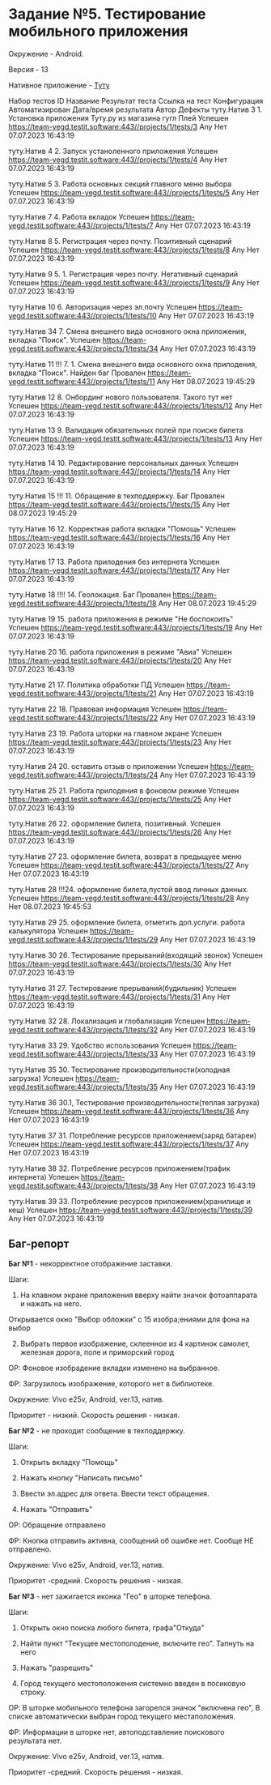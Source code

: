 # Задание №5. Тестирование мобильного приложения

Окружение - Android.

Версия - 13

Нативное приложение - [Туту](https://play.google.com/store/apps/details?id=ru.tutu.tutu_emp)


Набор тестов	ID	Название	Результат теста	Ссылка на тест	Конфигурация	Автоматизирован	Дата/время результата	Автор	Дефекты
туту.Натив	3	1. Установка приложения Туту.ру из магазина гугл Плей	Успешен	https://team-yegd.testit.software:443//projects/1/tests/3	Any	Нет	07.07.2023 16:43:19	

туту.Натив	4	2. Запуск устаноленного приложения	Успешен	https://team-yegd.testit.software:443//projects/1/tests/4	Any	Нет	07.07.2023 16:43:19	

туту.Натив	5	3. Работа основных секций главного меню выбора	Успешен	https://team-yegd.testit.software:443//projects/1/tests/5	Any	Нет	07.07.2023 16:43:19	

туту.Натив	7	4. Работа вкладок	Успешен	https://team-yegd.testit.software:443//projects/1/tests/7	Any	Нет	07.07.2023 16:43:19	

туту.Натив	8	5. Регистрация через почту. Позитивный сценарий	Успешен	https://team-yegd.testit.software:443//projects/1/tests/8	Any	Нет	07.07.2023 16:43:19	

туту.Натив	9	5. 1. Регистрация через почту. Негативный сценарий	Успешен	https://team-yegd.testit.software:443//projects/1/tests/9	Any	Нет	07.07.2023 16:43:19	

туту.Натив	10	6. Авторизация через эл.почту	Успешен	https://team-yegd.testit.software:443//projects/1/tests/10	Any	Нет	07.07.2023 16:43:19	

туту.Натив	34	7. Смена внешнего вида основного окна приложения, вкладка "Поиск".	Успешен	https://team-yegd.testit.software:443//projects/1/tests/34	Any	Нет	07.07.2023 16:43:19	

туту.Натив	11	!!! 7. 1. Смена внешнего вида основного окна прилодения, вкладка "Поиск". Найден баг	Провален	https://team-yegd.testit.software:443//projects/1/tests/11	Any	Нет	08.07.2023 19:45:29	

туту.Натив	12	8. Онбординг нового пользователя. Такого тут нет	Успешен	https://team-yegd.testit.software:443//projects/1/tests/12	Any	Нет	07.07.2023 16:43:19	

туту.Натив	13	9. Валидация обязательных полей при поиске билета	Успешен	https://team-yegd.testit.software:443//projects/1/tests/13	Any	Нет	07.07.2023 16:43:19	

туту.Натив	14	10. Редактирование персональных данных	Успешен	https://team-yegd.testit.software:443//projects/1/tests/14	Any	Нет	07.07.2023 16:43:19	

туту.Натив	15	!!! 11. Обращение в техподдержку. Баг	Провален	https://team-yegd.testit.software:443//projects/1/tests/15	Any	Нет	08.07.2023 19:45:29	

туту.Натив	16	12. Корректная работа вкладки "Помощь"	Успешен	https://team-yegd.testit.software:443//projects/1/tests/16	Any	Нет	07.07.2023 16:43:19	

туту.Натив	17	13. Работа прилодения без интернета	Успешен	https://team-yegd.testit.software:443//projects/1/tests/17	Any	Нет	07.07.2023 16:43:19	

туту.Натив	18	!!!! 14. Геолокация. Баг	Провален	https://team-yegd.testit.software:443//projects/1/tests/18	Any	Нет	08.07.2023 19:45:29	

туту.Натив	19	15. работа приложения в режиме "Не боспокоить"	Успешен	https://team-yegd.testit.software:443//projects/1/tests/19	Any	Нет	07.07.2023 16:43:19	

туту.Натив	20	16. работа приложения в режиме "Авиа"	Успешен	https://team-yegd.testit.software:443//projects/1/tests/20	Any	Нет	07.07.2023 16:43:19	

туту.Натив	21	17. Политика обработки ПД	Успешен	https://team-yegd.testit.software:443//projects/1/tests/21	Any	Нет	07.07.2023 16:43:19	

туту.Натив	22	18. Правовая информация	Успешен	https://team-yegd.testit.software:443//projects/1/tests/22	Any	Нет	07.07.2023 16:43:19	

туту.Натив	23	19. Работа шторки на главном экране	Успешен	https://team-yegd.testit.software:443//projects/1/tests/23	Any	Нет	07.07.2023 16:43:19	

туту.Натив	24	20. оставить отзыв о приложении	Успешен	https://team-yegd.testit.software:443//projects/1/tests/24	Any	Нет	07.07.2023 16:43:19	

туту.Натив	25	21. Работа прилодения в фоновом режиме	Успешен	https://team-yegd.testit.software:443//projects/1/tests/25	Any	Нет	07.07.2023 16:43:19	

туту.Натив	26	22. оформление билета, позитивный.	Успешен	https://team-yegd.testit.software:443//projects/1/tests/26	Any	Нет	07.07.2023 16:43:19	

туту.Натив	27	23. оформление билета, возврат в предыщуее меню	Успешен	https://team-yegd.testit.software:443//projects/1/tests/27	Any	Нет	07.07.2023 16:43:19	

туту.Натив	28	!!!24. оформление билета,пустой ввод личных данных.	Успешен	https://team-yegd.testit.software:443//projects/1/tests/28	Any	Нет	08.07.2023 19:45:53	

туту.Натив	29	25. оформление билета, отметить доп.услуги. работа калькулятора	Успешен	https://team-yegd.testit.software:443//projects/1/tests/29	Any	Нет	07.07.2023 16:43:19	

туту.Натив	30	26. Тестирование прерываний(входящий звонок)	Успешен	https://team-yegd.testit.software:443//projects/1/tests/30	Any	Нет	07.07.2023 16:43:19	

туту.Натив	31	27. Тестирование прерываний(будильник)	Успешен	https://team-yegd.testit.software:443//projects/1/tests/31	Any	Нет	07.07.2023 16:43:19	

туту.Натив	32	28. Локализация и глобализация	Успешен	https://team-yegd.testit.software:443//projects/1/tests/32	Any	Нет	07.07.2023 16:43:19	

туту.Натив	33	29. Удобство использования	Успешен	https://team-yegd.testit.software:443//projects/1/tests/33	Any	Нет	07.07.2023 16:43:19	

туту.Натив	35	30. Тестирование производительности(холодная загрузка)	Успешен	https://team-yegd.testit.software:443//projects/1/tests/35	Any	Нет	07.07.2023 16:43:19	

туту.Натив	36	30.1, Тестирование производительности(теплая загрузка)	Успешен	https://team-yegd.testit.software:443//projects/1/tests/36	Any	Нет	07.07.2023 16:43:19	

туту.Натив	37	31. Потребление ресурсов приложением(заряд батареи)	Успешен	https://team-yegd.testit.software:443//projects/1/tests/37	Any	Нет	07.07.2023 16:43:19	

туту.Натив	38	32. Потребление ресурсов приложением(трафик интернета)	Успешен	https://team-yegd.testit.software:443//projects/1/tests/38	Any	Нет	07.07.2023 16:43:19	

туту.Натив 	39	33. Потребление ресурсов приложением(хранилище и кеш)	Успешен	https://team-yegd.testit.software:443//projects/1/tests/39	Any	Нет	07.07.2023 16:43:19

## Баг-репорт

**Баг №1** - некорректное отображение заставки.

Шаги: 

1. На клавном экране приложения вверху найти значок фотоаппарата и нажать на него.

Открывается окно "Выбор обложки" с 15 изобра;ениями для фона на выбор

2. Выбрать первое изображение, склеенное из 4 картинок самолет, железная дорога, поле и приморский город

ОР:
Фоновое изобрадение вкладки изменено на выбранное.

ФР:
Загрузилось изображение, которого нет в библиотеке.

Окружение: Vivo e25v, Android, ver.13, натив.

Приоритет - низкий. Скорость решения - низкая.

**Баг №2** - не проходит сообщение в техподдержку.

Шаги: 

1. Открыть вкладку "Помощь"

2. Нажать кнопку "Написать письмо"

3. Ввести эл.адрес для ответа. Ввести текст обращения.

4. Нажать "Отправить"

ОР:
Обращение отправлено

ФР:
Кнопка отправить активна, сообщений об ошибке нет. Сообще НЕ отправлено.

Окружение: Vivo e25v, Android, ver.13, натив.

Приоритет -средний. Скорость решения - низкая.

**Баг №3** - нет зажигается иконка "Гео" в шторке телефона.

Шаги: 

1. Открыть окно поиска любого билета, графа"Откуда"

2. Найти пункт "Текущее местополодение, включите гео". Тапнуть на него

3. Нажать "разрешить"

4. Город текущего местоположения системно введен в посиковую строку.

ОР:
В шторке мобильного телефона загорелся значок "включена гео", В списке автоматически выбран город текущего местаположения.

ФР:
Информации в шторке нет, автоподставление поискового
результата нет.

Окружение: Vivo e25v, Android, ver.13, натив.

Приоритет -средний. Скорость решения - низкая.
